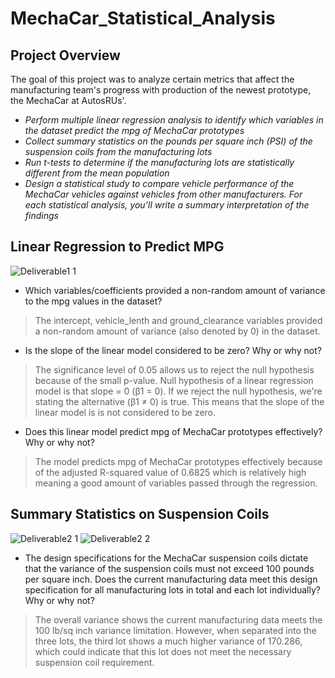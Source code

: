 # MechaCar_Statistical_Analysis

## Project Overview
The goal of this project was to analyze certain metrics that affect the manufacturing team's progress with production of the newest prototype, the MechaCar at AutosRUs'.

* *Perform multiple linear regression analysis to identify which variables in the dataset predict the mpg of MechaCar prototypes*
* *Collect summary statistics on the pounds per square inch (PSI) of the suspension coils from the manufacturing lots*
* *Run t-tests to determine if the manufacturing lots are statistically different from the mean population*
* *Design a statistical study to compare vehicle performance of the MechaCar vehicles against vehicles from other manufacturers. For each statistical analysis, you’ll write a summary interpretation of the findings*

## Linear Regression to Predict MPG

![Deliverable1 1](https://user-images.githubusercontent.com/89520192/149607380-69981c96-1edd-4afb-8c59-d67432bbcb23.PNG)

* Which variables/coefficients provided a non-random amount of variance to the mpg values in the dataset?

> The intercept, vehicle_lenth and ground_clearance variables provided a non-random amount of variance (also denoted by 0) in the dataset.

* Is the slope of the linear model considered to be zero? Why or why not?

> The significance level of 0.05 allows us to reject the null hypothesis because of the small p-value. Null hypothesis of a linear regression model is that slope = 0 (β1 = 0).
If we reject the null hypothesis, we're stating the alternative (β1 ≠ 0) is true. This means that the slope of the linear model is is not considered to be zero.   


* Does this linear model predict mpg of MechaCar prototypes effectively? Why or why not?

> The model predicts mpg of MechaCar prototypes effectively because of the adjusted R-squared value of 0.6825 which is relatively high meaning a good amount of variables passed through the regression.

## Summary Statistics on Suspension Coils

![Deliverable2 1](https://user-images.githubusercontent.com/89520192/149609114-f976993f-b592-4624-89ea-0e7a6ccd17fa.PNG)
![Deliverable2 2](https://user-images.githubusercontent.com/89520192/149609116-613d01eb-a978-41df-bb2c-e6aa5c6fa566.PNG)

* The design specifications for the MechaCar suspension coils dictate that the variance of the suspension coils must not exceed 100 pounds per square inch. Does the current manufacturing data meet this design specification for all manufacturing lots in total and each lot individually? Why or why not?
> The overall variance shows the current manufacturing data meets the 100 lb/sq inch variance limitation. However, when separated into the three lots, the third lot shows a much higher variance of 170.286, which could indicate that this lot does not meet the necessary suspension coil requirement.

